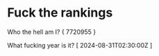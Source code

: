 # Fuck the rankings

Who the hell am I?
{ 7720955 }

What fucking year is it?
[ 2024-08-31T02:30:00Z ]
